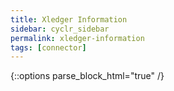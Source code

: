 ```yaml
---
title: Xledger Information
sidebar: cyclr_sidebar
permalink: xledger-information
tags: [connector]
---
```

{::options parse_block_html="true" /}
